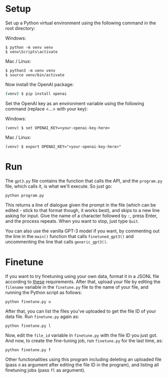 # Setup

Set up a Python virtual environment using the following command in the root directory:

Windows:

```shell
$ python -m venv venv
$ venv\Scripts\activate
```

Mac / Linux:

```shell
$ python3 -m venv venv
$ source venv/bin/activate
```

Now install the OpenAI package:

```bash
(venv) $ pip install openai
```

Set the OpenAI key as an environment variable using the following command (replace <...> with your key):

Windows:

```shell
(venv) $ set OPENAI_KEY=<your-openai-key-here>
```

Mac / Linux:

```shell
(venv) $ export OPENAI_KEY="<your-openai-key-here>"
```

# Run

The `gpt3.py` file contains the function that calls the API, and the `program.py` file, which calls it, is what we'll execute.  So just go:

```shell
python program.py
```

This returns a line of dialogue given the prompt in the file (which can be edited - stick to that format though, it works best), and skips to a new line asking for input.  Give the name of a character followed by `:`, press Enter, and the process repeats.  When you want to stop, just type `Quit`.

You can also use the vanilla GPT-3 model if you want, by commenting out the line in the `main()` function that calls `finetuned_gpt3()` and uncommenting the line that calls `generic_gpt3()`.

# Finetune

If you want to try finetuning using your own data, format it in a JSONL file according to [these](https://beta.openai.com/docs/guides/fine-tuning) requirements.  After that, upload your file by editing the `filename` variable in the `finetune.py` file to the name of your file, and running the Python script as follows:

```shell
python finetune.py u
```

After that, you can list the files you've uploaded to get the file ID of your data file.  Run `finetune.py` again as:

```shell
python finetune.py l
```

Now, edit the `file_id` variable in `finetune.py` with the file ID you just got.  And now, to create the fine-tuning job, run `finetune.py` for the last time, as:

```shell
python finetune.py f
```

Other functionalities using this program including deleting an uploaded file (pass `d` as argument after editing the file ID in the program), and listing all finetuning jobs (pass `fl` as argument).